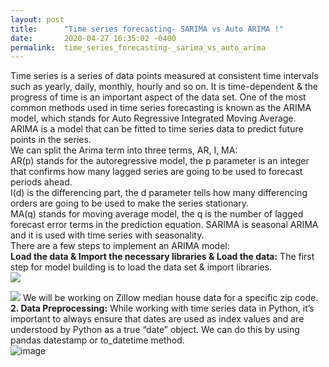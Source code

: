 ```yaml
---
layout: post
title:      "Time series forecasting- SARIMA vs Auto ARIMA !"
date:       2020-04-27 16:35:02 -0400
permalink:  time_series_forecasting-_sarima_vs_auto_arima
---
```


Time series is a series of data points measured at consistent time intervals such as yearly, daily, monthly, hourly and so on. It is time-dependent & the progress of time is an important aspect of the data set. One of the most common methods used in time series forecasting is known as the ARIMA model, which stands for Auto Regressive Integrated Moving Average. ARIMA is a model that can be fitted to time series data to predict future points in the series.<br>
We can split the Arima term into three terms, AR, I, MA:<br>
AR(p) stands for the autoregressive model, the p parameter is an integer that confirms how many lagged series are going to be used to forecast periods ahead.<br>
I(d) is the differencing part, the d parameter tells how many differencing orders are going to be used to make the series stationary.<br>
MA(q) stands for moving average model, the q is the number of lagged forecast error terms in the prediction equation. SARIMA is seasonal ARIMA and it is used with time series with seasonality.<br>
There are a few steps to implement an ARIMA model:<br>
**Load the data & Import the necessary libraries & Load the data:** The first step for model building is to load the data set & import libraries.<br>
![](https://miro.medium.com/max/875/0*HJd2VNx9PrZx77Go)

![](![image](https://user-images.githubusercontent.com/23279623/80418789-ee775200-88a5-11ea-81ea-c3a0ca94e2f1.png))
We will be working on Zillow median house data for a specific zip code.<br>
**2. Data Preprocessing:** While working with time series data in Python, it’s important to always ensure that dates are used as index values and are understood by Python as a true “date” object. We can do this by using pandas datestamp or to_datetime method.<br>
![image](https://user-images.githubusercontent.com/23279623/80419515-48c4e280-88a7-11ea-8612-a669c64eca64.png)
